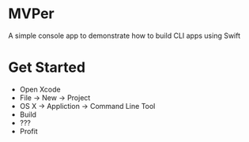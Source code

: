 MVPer
=====

A simple console app to demonstrate how to build CLI apps using Swift

Get Started
===========

 - Open Xcode
 - File -> New -> Project
 - OS X -> Appliction -> Command Line Tool
 - Build
 - ???
 - Profit
